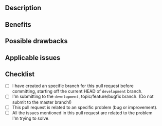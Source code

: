 <!--
  Hey, that's awesome! Thanks for your interest and for taking the time to contribute.
  The following is a set of guidelines for contributing to PublishPress plugin. Use your best judgment, and feel free to propose changes to this document in a pull request. 
  
  Filling out this template is required when contributing.
  Any pull request that does not include enough information to be reviewed in a timely manner may be closed at the maintainers' discretion.
  
  Please, review the guidelines for contributing to this repository:
  
  https://github.com/publishpress/PublishPress/blob/development/CONTRIBUTING.md
 -->

## Description
<!-- We must be able to understand the design of your change from this description. -->

## Benefits
<!-- What benefits will be realized the code changes? -->

## Possible drawbacks
<!-- What are the possible side-effects or negative impacts of the code changes? -->

## Applicable issues
<!-- Link any applicable Issues here -->

## Checklist

<!-- Put an x in the boxes that apply. You can also fill these out after creating the PR. If you're unsure about any of them, don't hesitate to ask. We're here to help! This is simply a reminder of what we are going to look for before merging your code. -->

- [ ] I have created an specific branch for this pull request before committing, starting off the current HEAD of `development` branch. 
- [ ] I'm submitting to the `development`, topic/feature/bugfix branch. (Do not submit to the master branch!)
- [ ] This pull request is related to an specific problem (bug or improvement).
- [ ] All the issues mentioned in this pull request are related to the problem I'm trying to solve.
